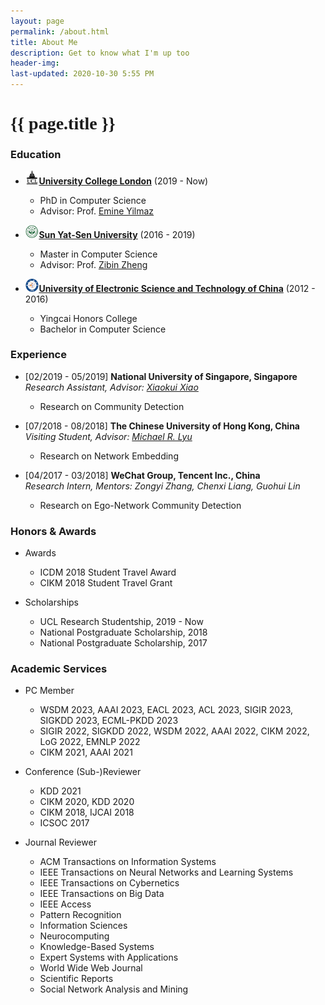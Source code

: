 ```yaml
---
layout: page
permalink: /about.html
title: About Me
description: Get to know what I'm up too
header-img: 
last-updated: 2020-10-30 5:55 PM
---
```


<h1 class="mx-auto" style="font-family:Courgette;">{{ page.title }}</h1>

### Education

+ <img src="/assets/img/edu/ucl.jpg" width="4.5%" height="4.5%" />[**University College London**](https://www.ucl.ac.uk/) (2019 - Now)  
  - PhD in Computer Science  
  - Advisor: Prof. [Emine Yilmaz](https://scholar.google.com/citations?user=ocmAN4YAAAAJ&hl=en)

+ <img src="/assets/img/edu/sysu.jpg" width="4.5%" height="4.5%" />[**Sun Yat-Sen University**](http://www.sysu.edu.cn/) (2016 - 2019)  
  - Master in Computer Science  
  - Advisor: Prof. [Zibin Zheng](https://scholar.google.com/citations?user=WPC6ED4AAAAJ&hl=en)

+ <img src="/assets/img/edu/uestc.png" width="4.5%" height="4.5%" />[**University of Electronic Science and Technology of China**](https://www.uestc.edu.cn/) (2012 - 2016)  
  - Yingcai Honors College   
  - Bachelor in Computer Science 

### Experience

<!-- + [08/2019 - 10/2019] **Huazhong University of Science and Technology, China**  
  *Visiting Student, Advisor: [Hong Huang](https://scholar.google.com/citations?user=-3d0B50AAAAJ&hl=en)*  
  - Research on Graph Neural Networks & Network Embedding -->

+ [02/2019 - 05/2019] **National University of Singapore, Singapore**  
  *Research Assistant, Advisor: [Xiaokui Xiao](https://scholar.google.com/citations?user=BpgsGX0AAAAJ&hl=en)*  
  - Research on Community Detection 

+ [07/2018 - 08/2018] **The Chinese University of Hong Kong, China**  
  *Visiting Student, Advisor: [Michael R. Lyu](https://scholar.google.com/citations?user=uQnBgK0AAAAJ&hl=en&oi=ao)*  
  - Research on Network Embedding

+ [04/2017 - 03/2018] **WeChat Group, Tencent Inc., China**  
  *Research Intern, Mentors: Zongyi Zhang, Chenxi Liang, Guohui Lin*  
  - Research on Ego-Network Community Detection

<!-- + [03/2016 - 05/2016] **National High Performance Computing Center, China**  
  *Research Assistant, Advisor: [Rong-Hua Li](https://scholar.google.com/citations?user=fOKGw-EAAAAJ&hl=en)*  
  - Research on K-Truss Community Search in Large Networks -->

### Honors & Awards

+ Awards  
  - ICDM 2018 Student Travel Award  
  - CIKM 2018 Student Travel Grant

+ Scholarships  
  - UCL Research Studentship, 2019 - Now  
  - National Postgraduate Scholarship, 2018  
  - National Postgraduate Scholarship, 2017   
  
### Academic Services

+ PC Member
  - WSDM 2023, AAAI 2023, EACL 2023, ACL 2023, SIGIR 2023, SIGKDD 2023, ECML-PKDD 2023
  - SIGIR 2022, SIGKDD 2022, WSDM 2022, AAAI 2022, CIKM 2022, LoG 2022, EMNLP 2022
  - CIKM 2021, AAAI 2021

+ Conference (Sub-)Reviewer
  - KDD 2021  
  - CIKM 2020, KDD 2020  
  - CIKM 2018, IJCAI 2018  
  - ICSOC 2017

+ Journal Reviewer
  - ACM Transactions on Information Systems
  - IEEE Transactions on Neural Networks and Learning Systems
  - IEEE Transactions on Cybernetics 
  - IEEE Transactions on Big Data 
  - IEEE Access
  - Pattern Recognition
  - Information Sciences
  - Neurocomputing
  - Knowledge-Based Systems
  - Expert Systems with Applications
  - World Wide Web Journal  
  - Scientific Reports  
  - Social Network Analysis and Mining  
  
  
